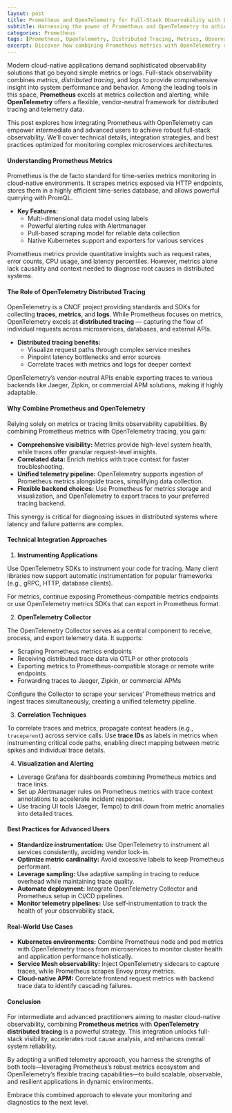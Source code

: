 ```yaml
---
layout: post
title: Prometheus and OpenTelemetry for Full-Stack Observability with Distributed Tracing and Metrics
subtitle: Harnessing the power of Prometheus and OpenTelemetry to achieve comprehensive full-stack observability through integrated distributed tracing and metrics
categories: Prometheus
tags: [Prometheus, OpenTelemetry, Distributed Tracing, Metrics, Observability, Monitoring, Cloud Native, Kubernetes, APM, Telemetry]
excerpt: Discover how combining Prometheus metrics with OpenTelemetry distributed tracing delivers robust full-stack observability, enabling advanced monitoring and troubleshooting in modern cloud-native environments.
---
```

Modern cloud-native applications demand sophisticated observability solutions that go beyond simple metrics or logs. Full-stack observability combines *metrics*, *distributed tracing*, and *logs* to provide comprehensive insight into system performance and behavior. Among the leading tools in this space, **Prometheus** excels at metrics collection and alerting, while **OpenTelemetry** offers a flexible, vendor-neutral framework for distributed tracing and telemetry data.

This post explores how integrating Prometheus with OpenTelemetry can empower intermediate and advanced users to achieve robust full-stack observability. We’ll cover technical details, integration strategies, and best practices optimized for monitoring complex microservices architectures.

#### Understanding Prometheus Metrics

Prometheus is the de facto standard for time-series metrics monitoring in cloud-native environments. It scrapes metrics exposed via HTTP endpoints, stores them in a highly efficient time-series database, and allows powerful querying with PromQL.

- **Key Features:**
  - Multi-dimensional data model using labels
  - Powerful alerting rules with Alertmanager
  - Pull-based scraping model for reliable data collection
  - Native Kubernetes support and exporters for various services

Prometheus metrics provide quantitative insights such as request rates, error counts, CPU usage, and latency percentiles. However, metrics alone lack causality and context needed to diagnose root causes in distributed systems.

#### The Role of OpenTelemetry Distributed Tracing

OpenTelemetry is a CNCF project providing standards and SDKs for collecting **traces**, **metrics**, and **logs**. While Prometheus focuses on metrics, OpenTelemetry excels at **distributed tracing** — capturing the flow of individual requests across microservices, databases, and external APIs.

- **Distributed tracing benefits:**
  - Visualize request paths through complex service meshes
  - Pinpoint latency bottlenecks and error sources
  - Correlate traces with metrics and logs for deeper context

OpenTelemetry’s vendor-neutral APIs enable exporting traces to various backends like Jaeger, Zipkin, or commercial APM solutions, making it highly adaptable.

#### Why Combine Prometheus and OpenTelemetry

Relying solely on metrics or tracing limits observability capabilities. By combining Prometheus metrics with OpenTelemetry tracing, you gain:

- **Comprehensive visibility:** Metrics provide high-level system health, while traces offer granular request-level insights.
- **Correlated data:** Enrich metrics with trace context for faster troubleshooting.
- **Unified telemetry pipeline:** OpenTelemetry supports ingestion of Prometheus metrics alongside traces, simplifying data collection.
- **Flexible backend choices:** Use Prometheus for metrics storage and visualization, and OpenTelemetry to export traces to your preferred tracing backend.

This synergy is critical for diagnosing issues in distributed systems where latency and failure patterns are complex.

#### Technical Integration Approaches

1. **Instrumenting Applications**

Use OpenTelemetry SDKs to instrument your code for tracing. Many client libraries now support automatic instrumentation for popular frameworks (e.g., gRPC, HTTP, database clients).

For metrics, continue exposing Prometheus-compatible metrics endpoints or use OpenTelemetry metrics SDKs that can export in Prometheus format.

2. **OpenTelemetry Collector**

The OpenTelemetry Collector serves as a central component to receive, process, and export telemetry data. It supports:

- Scraping Prometheus metrics endpoints
- Receiving distributed trace data via OTLP or other protocols
- Exporting metrics to Prometheus-compatible storage or remote write endpoints
- Forwarding traces to Jaeger, Zipkin, or commercial APMs

Configure the Collector to scrape your services’ Prometheus metrics and ingest traces simultaneously, creating a unified telemetry pipeline.

3. **Correlation Techniques**

To correlate traces and metrics, propagate context headers (e.g., `traceparent`) across service calls. Use **trace IDs** as labels in metrics when instrumenting critical code paths, enabling direct mapping between metric spikes and individual trace details.

4. **Visualization and Alerting**

- Leverage Grafana for dashboards combining Prometheus metrics and trace links.
- Set up Alertmanager rules on Prometheus metrics with trace context annotations to accelerate incident response.
- Use tracing UI tools (Jaeger, Tempo) to drill down from metric anomalies into detailed traces.

#### Best Practices for Advanced Users

- **Standardize instrumentation:** Use OpenTelemetry to instrument all services consistently, avoiding vendor lock-in.
- **Optimize metric cardinality:** Avoid excessive labels to keep Prometheus performant.
- **Leverage sampling:** Use adaptive sampling in tracing to reduce overhead while maintaining trace quality.
- **Automate deployment:** Integrate OpenTelemetry Collector and Prometheus setup in CI/CD pipelines.
- **Monitor telemetry pipelines:** Use self-instrumentation to track the health of your observability stack.

#### Real-World Use Cases

- **Kubernetes environments:** Combine Prometheus node and pod metrics with OpenTelemetry traces from microservices to monitor cluster health and application performance holistically.
- **Service Mesh observability:** Inject OpenTelemetry sidecars to capture traces, while Prometheus scrapes Envoy proxy metrics.
- **Cloud-native APM:** Correlate frontend request metrics with backend trace data to identify cascading failures.

#### Conclusion

For intermediate and advanced practitioners aiming to master cloud-native observability, combining **Prometheus metrics** with **OpenTelemetry distributed tracing** is a powerful strategy. This integration unlocks full-stack visibility, accelerates root cause analysis, and enhances overall system reliability.

By adopting a unified telemetry approach, you harness the strengths of both tools—leveraging Prometheus’s robust metrics ecosystem and OpenTelemetry’s flexible tracing capabilities—to build scalable, observable, and resilient applications in dynamic environments.

Embrace this combined approach to elevate your monitoring and diagnostics to the next level.
